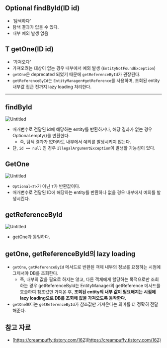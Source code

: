 ## Optional<T> findById(ID id)

- ‘탐색하다’
- 탐색 결과가 없을 수 있다.
- 내부 예외 발생 없음

## T getOne(ID id)

- ‘가져오다’
- 가져오려는 대상이 없는 경우 내부에서 예외 발생 (`EntityNotFoundException`)
- `getOne`은 deprecated 되었기 때문에 `getReferenceById`가 권장된다.
- `getReferenceById`는 `EntityManager#getReference`를 사용하며, 조회된 entity 내부값 접근 전까지 lazy loading 처리한다.

---

## findById

![Untitled](https://s3-us-west-2.amazonaws.com/secure.notion-static.com/dcea0500-7334-46f8-8acc-38557eaad497/Untitled.png)

- 매개변수로 전달된 id에 해당하는 entity를 반환하거나, 해당 결과가 없는 경우 Optional.empty()를 반환한다.
    - 즉, 탐색 결과가 없더라도 내부에서 예외를 발생시키지 않는다.
- 단, `id == null` 인 경우 `IllegalArgumentException`이 발생할 가능성이 있다.

## GetOne

![Untitled](https://s3-us-west-2.amazonaws.com/secure.notion-static.com/5f7b6e1e-e3f2-4aba-9a0b-88bb693d1851/Untitled.png)

- `Optional<T>`가 아닌 `T`가 반환값이다.
- 매개변수로 전달된 ID에 해당하는 entity를 반환하나 없을 경우 내부에서 예외를 발생시킨다.

## getReferenceById

![Untitled](https://s3-us-west-2.amazonaws.com/secure.notion-static.com/5d3809cb-e88b-416b-b742-0ccab854944d/Untitled.png)

- getOne과 동일하다.

## getOne, getReferenceById의 lazy loading

- `getOne`, `getReferenceById` 메서드로 반환된 객체 내부의 정보를 요청하는 시점에 그제서야 DB를 조회한다.
    - 즉, 내부의 값을 필요로 하지는 않고, 다른 객체에게 할당하는 목적으로만 조회하는 경우 getReferenceById는 EntityManager의 getReference 메서드를 호출하여 참조값만 가져온 후, **조회된 entity의 내부 값이 필요해지는 시점에 lazy loading으로 DB를 조회해 값을 가져오도록 동작한다.**
- `getOne`보다는 `getReferenceById`가 참조값만 가져온다는 의미를 더 정확히 전달해준다.

## 참고 자료

- [https://creampuffy.tistory.com/162](https://creampuffy.tistory.com/162)
